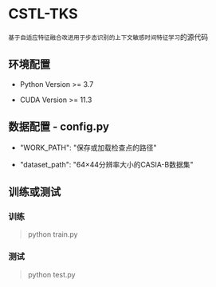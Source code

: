 # CSTL-TKS
`基于自适应特征融合改进用于步态识别的上下文敏感时间特征学习`的源代码
## 环境配置
+ Python Version >= 3.7

+ CUDA Version >= 11.3
## 数据配置 - config.py
+ "WORK_PATH": "保存或加载检查点的路径"

+ "dataset_path": "64×44分辨率大小的CASIA-B数据集"
## 训练或测试
### 训练
> python train.py
### 测试
> python test.py


